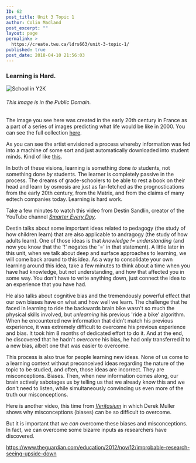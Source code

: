 ```yaml
---
ID: 62
post_title: Unit 3 Topic 1
author: Colin Madland
post_excerpt: ""
layout: page
permalink: >
  https://create.twu.ca/ldrs663/unit-3-topic-1/
published: true
post_date: 2018-04-10 21:56:03
---
```

### Learning is Hard.

![School in Y2K](https://upload.wikimedia.org/wikipedia/commons/0/05/France_in_XXI_Century._School.jpg)
###### This image is in the Public Domain.

The image you see here was created in the early 20th century in France as a part of a series of images predicting what life would be like in 2000. You can see the full collection [here](https://publicdomainreview.org/collections/france-in-the-year-2000-1899-1910/).

As you can see the artist envisioned a process whereby information was fed into a machine of some sort and just automatically downloaded into student minds. Kind of like [this](https://youtu.be/6vMO3XmNXe4).

In both of these visions, learning is something done *to* students, not something done *by* students. The learner is completely passive in the process. The dreams of grade-schoolers to be able to rest a book on their head and learn by osmosis are just as far-fetched as the prognostications from the early 20th century, from the Matrix, and from the claims of many edtech companies today. Learning is hard work.

 Take a few minutes to watch this video from Destin Sandlin, creator of the YouTube channel [*Smarter Every Day*](https://youtu.be/MFzDaBzBlL0).

 Destin talks about some important ideas related to pedagogy (the study of how children learn) that are also applicable to andragogy (the study of how adults learn). One of those ideas is that *knowledge != understanding* (and now you know that the '!' negates the '=' in that statement). A little later in this unit, when we talk about deep and surface approaches to learning, we will come back around to this idea. As a way to consolidate your own learning around this idea, take a few minutes to think about a time when you have had knowledge, but not understanding, and how that affected you in some way. You don't have to write anything down, just connect the idea to an experience that you have had.

 He also talks about cognitive bias and the tremendously powerful effect that our own biases have on what and how well we learn. The challenge that he faced in learning to ride the backwards brain bike wasn't so much the physical skills involved, but *unlearning* his previous 'ride a bike' algorithm. When he encountered new information that didn't match his previous experience, it was extremely difficult to overcome his previous experience and bias. It took him 8 months of dedicated effort to do it. And at the end, he discovered that he hadn't *overcome* his bias, he had only transferred it to a new bias, albeit one that was easier to overcome.

 This process is also true for people learning new ideas. None of us come to a learning context without preconceived ideas regarding the nature of the topic to be studied, and often, those ideas are incorrect. They are misconceptions. Biases. Then, when new information comes along, our brain actively sabotages us by telling us that we already know this and we don't need to listen, while simultaneously convincing us even more of the truth our misconceptions.

 Here is another video, this time from [*Veritasium*](https://youtu.be/eVtCO84MDj8) in which Derek Muller shows why misconceptions (biases) can be so difficult to overcome.

But it is important that we *can* overcome these biases and misconceptions. In fact, we can overcome some bizarre inputs as researchers have discovered.

https://www.theguardian.com/education/2012/nov/12/improbable-research-seeing-upside-down

